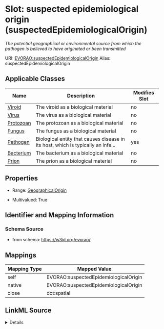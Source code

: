 

# Slot: suspected epidemiological origin (suspectedEpidemiologicalOrigin) 


_The potential geographical or environmental source from which the pathogen is believed to have originated or been transmitted_





URI: [EVORAO:suspectedEpidemiologicalOrigin](https://w3id.org/evorao/suspectedEpidemiologicalOrigin)
Alias: suspectedEpidemiologicalOrigin

<!-- no inheritance hierarchy -->





## Applicable Classes

| Name | Description | Modifies Slot |
| --- | --- | --- |
| [Viroid](Viroid.md) | The viroid as a biological material |  no  |
| [Virus](Virus.md) | The virus as a biological material |  no  |
| [Protozoan](Protozoan.md) | The protozoan as a biological material |  no  |
| [Fungus](Fungus.md) | The fungus as a biological material |  no  |
| [Pathogen](Pathogen.md) | Biological entity that causes disease in its host, which is typically an infe... |  yes  |
| [Bacterium](Bacterium.md) | The bacterium as a biological material |  no  |
| [Prion](Prion.md) | The prion as a biological material |  no  |







## Properties

* Range: [GeographicalOrigin](GeographicalOrigin.md)

* Multivalued: True





## Identifier and Mapping Information







### Schema Source


* from schema: https://w3id.org/evorao/




## Mappings

| Mapping Type | Mapped Value |
| ---  | ---  |
| self | EVORAO:suspectedEpidemiologicalOrigin |
| native | EVORAO:suspectedEpidemiologicalOrigin |
| close | dct:spatial |




## LinkML Source

<details>
```yaml
name: suspectedEpidemiologicalOrigin
description: The potential geographical or environmental source from which the pathogen
  is believed to have originated or been transmitted
title: suspected epidemiological origin
from_schema: https://w3id.org/evorao/
close_mappings:
- dct:spatial
rank: 1000
alias: suspectedEpidemiologicalOrigin
domain_of:
- Pathogen
range: GeographicalOrigin
required: false
multivalued: true

```
</details>
